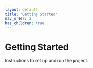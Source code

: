 ```yaml
---
layout: default
title: "Getting Started"
nav_order: 2
has_children: true
---
```


# Getting Started
Instructions to set up and run the project.
